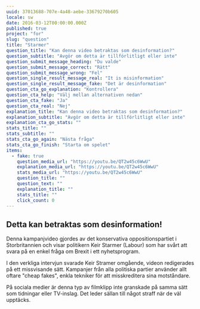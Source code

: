 ```yaml
---
uuid: 37013688-707e-4a48-aebe-33679270b605
locale: sw
date: 2016-03-12T00:00:00.000Z
published: true
project: "for"
slug: "question"
title: "Starmer"
question_title: "Kan denna video betraktas som desinformation?"
question_subtitle: "Avgör om detta är tillförlitligt eller inte"
question_submit_message_heading: "Du valde"
question_submit_message_correct: "Rätt"
question_submit_message_wrong: "Fel"
question_single_result_message_real: "It is misinformation"
question_single_result_message_fake: "Det är desinformation"
question_cta_go_explanation: "Kontrollera"
question_cta_help: "Välj mellan alternativen nedan"
question_cta_fake: "Ja"
question_cta_real: "Nej"
explanation_title: "Kan denna video betraktas som desinformation?"
explanation_subtitle: "Avgör om detta är tillförlitligt eller inte"
explanation_cta_go_stats: ""
stats_title: ""
stats_subtitle: ""
stats_cta_go_again: "Nästa fråga"
stats_cta_go_finish: "Starta om spelet"
items:
  - fake: true
    question_media_url: "https://youtu.be/QT2w45c6WwU"
    explanation_media_url: "https://youtu.be/QT2w45c6WwU"
    stats_media_url: "https://youtu.be/QT2w45c6WwU"
    question_title: ""
    question_text: ""
    explanation_title: ""
    stats_title: ""
    click_count: 0
---
```

## Detta kan betraktas som desinformation!

Denna kampanjvideo gjordes av det konservativa oppositionspartiet i Storbritannien och visar politikern Keir Starmer (Labour) som har svårt att svara på en enkel fråga om Brexit i ett nyhetsprogram. 

I den verkliga intervjun svarade Keir Stramer omgående, videon redigerades på ett missvisande sätt. Kampanjer från alla politiska partier använder allt oftare "cheap fakes", enkla tekniker för att misskreditera sina motståndare. 

På sociala medier är denna typ av filmklipp inte granskade på samma sätt som tidningar eller TV-inslag. Det leder sällan till något straff när de väl upptäcks.
